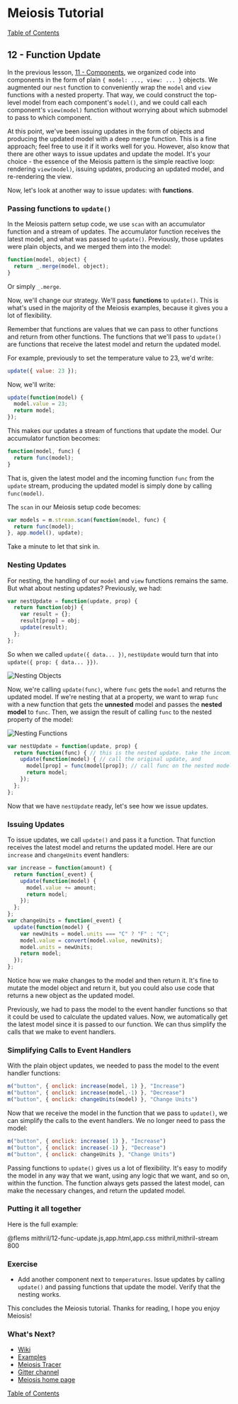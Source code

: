 # Meiosis Tutorial

[Table of Contents](toc.html)

## 12 - Function Update

In the previous lesson, [11 - Components](11-components-mithril.html), we organized code into
components in the form of plain `{ model: ..., view: ... }` objects. We augmented our `nest`
function to conveniently wrap the `model` and `view` functions with a nested property. That way,
we could construct the top-level model from each component's `model()`, and we could call each
component's `view(model)` function without worrying about which submodel to pass to which
component.

At this point, we've been issuing updates in the form of objects and producing the updated model
with a deep merge function. This is a fine approach; feel free to use it if it works well for
you. However, also know that there are other ways to issue updates and update the model. It's
your choice - the essence of the Meiosis pattern is the simple reactive loop: rendering
`view(model)`, issuing updates, producing an updated model, and re-rendering the view.

Now, let's look at another way to issue updates: with **functions**.

### Passing functions to `update()`

In the Meiosis pattern setup code, we use `scan` with an accumulator function and a stream of
updates. The accumulator function receives the latest model, and what was passed to `update()`.
Previously, those updates were plain objects, and we merged them into the model:

```js
function(model, object) {
  return _.merge(model, object);
}
```

Or simply `_.merge`.

Now, we'll change our strategy. We'll pass **functions** to `update()`. This is what's used in
the majority of the Meiosis examples, because it gives you a lot of flexibility.

Remember that functions are values that we can pass to other functions and return from other
functions. The functions that we'll pass to `update()` are functions that receive the latest
model and return the updated model.

For example, previously to set the temperature value to 23, we'd write:

```js
update({ value: 23 });
```

Now, we'll write:

```js
update(function(model) {
  model.value = 23;
  return model;
});
```

This makes our updates a stream of functions that update the model. Our accumulator function
becomes:

```js
function(model, func) {
  return func(model);
}
```

That is, given the latest model and the incoming function `func` from the `update` stream,
producing the updated model is simply done by calling `func(model)`.

The `scan` in our Meiosis setup code becomes:

```js
var models = m.stream.scan(function(model, func) {
  return func(model);
}, app.model(), update);
```

Take a minute to let that sink in.

### Nesting Updates

For nesting, the handling of our `model` and `view` functions remains the same. But what about
nesting updates? Previously, we had:

```js
var nestUpdate = function(update, prop) {
  return function(obj) {
    var result = {};
    result[prop] = obj;
    update(result);
  };
};
```

So when we called `update({ data... })`, `nestUpdate` would turn that into
`update({ prop: { data... }})`.

![Nesting Objects](12-func-update-01.svg)

Now, we're calling `update(func)`, where `func` gets the `model` and returns the updated model.
If we're nesting that at a property, we want to wrap `func` with a new function that gets the
__unnested__ model and passes the __nested model__ to `func`. Then, we assign the result of
calling `func` to the nested property of the model:

![Nesting Functions](12-func-update-02.svg)

```js
var nestUpdate = function(update, prop) {
  return function(func) { // this is the nested update. take the incoming func, and
    update(function(model) { // call the original update, and
      model[prop] = func(model[prop]); // call func on the nested model
      return model;
    });
  };
};
```

Now that we have `nestUpdate` ready, let's see how we issue updates.

### Issuing Updates

To issue updates, we call `update()` and pass it a function. That function receives the latest
model and returns the updated model. Here are our `increase` and `changeUnits` event handlers:

```js
var increase = function(amount) {
  return function(_event) {
    update(function(model) {
      model.value += amount;
      return model;
    });
  };
};
var changeUnits = function(_event) {
  update(function(model) {
    var newUnits = model.units === "C" ? "F" : "C";
    model.value = convert(model.value, newUnits);
    model.units = newUnits;
    return model;
  });
};
```

Notice how we make changes to the model and then return it. It's fine to mutate the model object
and return it, but you could also use code that returns a new object as the updated model.

Previously, we had to pass the model to the event handler functions so that it could be used to
calculate the updated values. Now, we automatically get the latest model since it is passed to our
function. We can thus simplify the calls that we make to event handlers.

### Simplifying Calls to Event Handlers

With the plain object updates, we needed to pass the model to the event handler functions:

```js
m("button", { onclick: increase(model, 1) }, "Increase")
m("button", { onclick: increase(model,-1) }, "Decrease")
m("button", { onclick: changeUnits(model) }, "Change Units")
```

Now that we receive the model in the function that we pass to `update()`, we can simplify the
calls to the event handlers. We no longer need to pass the model:

```js
m("button", { onclick: increase( 1) }, "Increase")
m("button", { onclick: increase(-1) }, "Decrease")
m("button", { onclick: changeUnits }, "Change Units")
```

Passing functions to `update()` gives us a lot of flexibility. It's easy to modify the model in
any way that we want, using any logic that we want, and so on, within the function. The function
always gets passed the latest model, can make the necessary changes, and return the updated model.

### Putting it all together

Here is the full example:

@flems mithril/12-func-update.js,app.html,app.css mithril,mithril-stream 800

### Exercise

- Add another component next to `temperatures`. Issue updates by calling `update()` and passing
functions that update the model. Verify that the nesting works.

This concludes the Meiosis tutorial. Thanks for reading, I hope you enjoy Meiosis!

### What's Next?

- [Wiki](https://github.com/foxdonut/meiosis/wiki)
- [Examples](http://meiosis.js.org/examples.html)
- [Meiosis Tracer](https://github.com/foxdonut/meiosis-tracer)
- [Gitter channel](https://gitter.im/foxdonut/meiosis)
- [Meiosis home page](http://meiosis.js.org)

[Table of Contents](toc.html)

